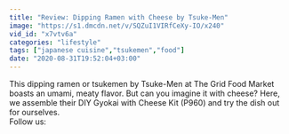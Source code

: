 ```yaml
---
title: "Review: Dipping Ramen with Cheese by Tsuke-Men"
image: "https://s1.dmcdn.net/v/SQZuI1VIRfCeXy-IO/x240"
vid_id: "x7vtv6a"
categories: "lifestyle"
tags: ["japanese cuisine","tsukemen","food"]
date: "2020-08-31T19:52:04+03:00"
---
```

This dipping ramen or tsukemen by Tsuke-Men at The Grid Food Market boasts an umami, meaty flavor. But can you imagine it with cheese? Here, we assemble their DIY Gyokai with Cheese Kit (P960) and try the dish out for ourselves.  <br>Follow us:  <br>
